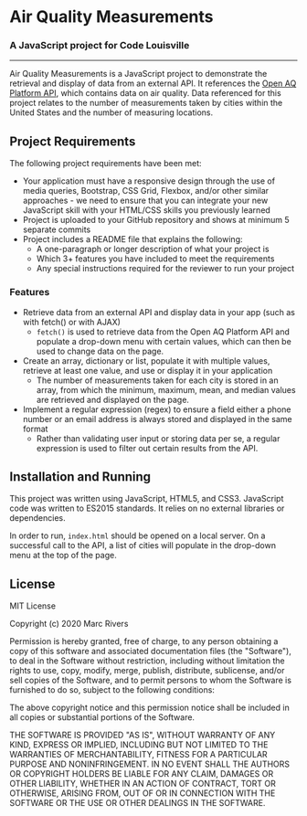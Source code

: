 # Air Quality Measurements
### A JavaScript project for Code Louisville
---
Air Quality Measurements is a JavaScript project to demonstrate the retrieval and display of data from an external API. It references the [Open AQ Platform API](https://docs.openaq.org/), which contains data on air quality. Data referenced for this project relates to the number of measurements taken by cities within the United States and the number of measuring locations.

## Project Requirements
The following project requirements have been met:
-	Your application must have a responsive design through the use of media queries, Bootstrap, CSS Grid, Flexbox, and/or other similar approaches - we need to ensure that you can integrate your new JavaScript skill with your HTML/CSS skills you previously learned
-	Project is uploaded to your GitHub repository and shows at minimum 5 separate commits
-	Project includes a README file that explains the following:
    -	A one-paragraph or longer description of what your project is
    -	Which 3+ features you have included to meet the requirements
    -	Any special instructions required for the reviewer to run your project

### Features
- Retrieve data from an external API and display data in your app (such as with fetch() or with AJAX)
    - `fetch()` is used to retrieve data from the Open AQ Platform API and populate a drop-down menu with certain values, which can then be used to change data on the page.
- Create an array, dictionary or list, populate it with multiple values, retrieve at least one value, and use or display it in your application
    - The number of measurements taken for each city is stored in an array, from which the minimum, maximum, mean, and median values are retrieved and displayed on the page. 
- Implement a regular expression (regex) to ensure a field either a phone number or an email address is always stored and displayed in the same format
    - Rather than validating user input or storing data per se, a regular expression is used to filter out certain results from the API.

## Installation and Running
This project was written using JavaScript, HTML5, and CSS3. JavaScript code was written to ES2015 standards. It relies on no external libraries or dependencies.

In order to run, `index.html` should be opened on a local server. On a successful call to the API, a list of cities will populate in the drop-down menu at the top of the page.

## License
MIT License

Copyright (c) 2020 Marc Rivers

Permission is hereby granted, free of charge, to any person obtaining a copy of this software and associated documentation files (the "Software"), to deal in the Software without restriction, including without limitation the rights to use, copy, modify, merge, publish, distribute, sublicense, and/or sell copies of the Software, and to permit persons to whom the Software is furnished to do so, subject to the following conditions:

The above copyright notice and this permission notice shall be included in all copies or substantial portions of the Software.

THE SOFTWARE IS PROVIDED "AS IS", WITHOUT WARRANTY OF ANY KIND, EXPRESS OR IMPLIED, INCLUDING BUT NOT LIMITED TO THE WARRANTIES OF MERCHANTABILITY, FITNESS FOR A PARTICULAR PURPOSE AND NONINFRINGEMENT. IN NO EVENT SHALL THE AUTHORS OR COPYRIGHT HOLDERS BE LIABLE FOR ANY CLAIM, DAMAGES OR OTHER LIABILITY, WHETHER IN AN ACTION OF CONTRACT, TORT OR OTHERWISE, ARISING FROM, OUT OF OR IN CONNECTION WITH THE SOFTWARE OR THE USE OR OTHER DEALINGS IN THE SOFTWARE.